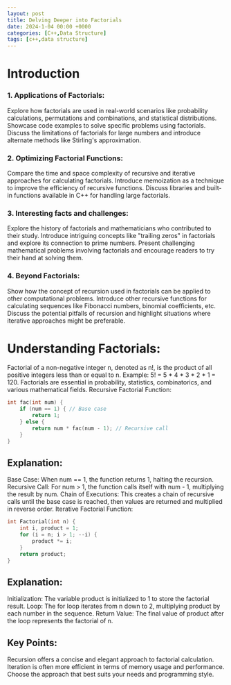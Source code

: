 ```yaml
---
layout: post
title: Delving Deeper into Factorials
date: 2024-1-04 00:00 +0000
categories: [C++,Data Structure]
tags: [c++,data structure]
---
```

# Introduction
### 1. Applications of Factorials:

Explore how factorials are used in real-world scenarios like probability calculations, permutations and combinations, and statistical distributions.
Showcase code examples to solve specific problems using factorials.
Discuss the limitations of factorials for large numbers and introduce alternate methods like Stirling's approximation.

### 2. Optimizing Factorial Functions:

Compare the time and space complexity of recursive and iterative approaches for calculating factorials.
Introduce memoization as a technique to improve the efficiency of recursive functions.
Discuss libraries and built-in functions available in C++ for handling large factorials.

### 3. Interesting facts and challenges:

Explore the history of factorials and mathematicians who contributed to their study.
Introduce intriguing concepts like "trailing zeros" in factorials and explore its connection to prime numbers.
Present challenging mathematical problems involving factorials and encourage readers to try their hand at solving them.

### 4. Beyond Factorials:

Show how the concept of recursion used in factorials can be applied to other computational problems.
Introduce other recursive functions for calculating sequences like Fibonacci numbers, binomial coefficients, etc.
Discuss the potential pitfalls of recursion and highlight situations where iterative approaches might be preferable.

# Understanding Factorials:

Factorial of a non-negative integer n, denoted as n!, is the product of all positive integers less than or equal to n.
Example: 5! = 5 * 4 * 3 * 2 * 1 = 120.
Factorials are essential in probability, statistics, combinatorics, and various mathematical fields.
Recursive Factorial Function:

```C++
int fac(int num) {
    if (num == 1) { // Base case
        return 1;
    } else {
        return num * fac(num - 1); // Recursive call
    }
}
```

## Explanation:

Base Case: When num == 1, the function returns 1, halting the recursion.
Recursive Call: For num > 1, the function calls itself with num - 1, multiplying the result by num.
Chain of Executions: This creates a chain of recursive calls until the base case is reached, then values are returned and multiplied in reverse order.
Iterative Factorial Function:

```C++
int Factorial(int n) {
    int i, product = 1;
    for (i = n; i > 1; --i) {
        product *= i;
    }
    return product;
}
```
## Explanation:

Initialization: The variable product is initialized to 1 to store the factorial result.
Loop: The for loop iterates from n down to 2, multiplying product by each number in the sequence.
Return Value: The final value of product after the loop represents the factorial of n.

## Key Points:

Recursion offers a concise and elegant approach to factorial calculation.
Iteration is often more efficient in terms of memory usage and performance.
Choose the approach that best suits your needs and programming style.